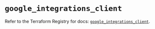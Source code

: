 # `google_integrations_client`

Refer to the Terraform Registry for docs: [`google_integrations_client`](https://registry.terraform.io/providers/hashicorp/google-beta/5.35.0/docs/resources/google_integrations_client).
